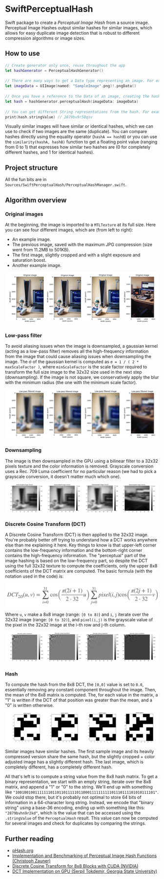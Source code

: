 # SwiftPerceptualHash

Swift package to create a *Perceptual Image Hash* from a source image. Perceptual Image Hashes output similar hashes for similar images, which allows for easy duplicate image detection that is robust to different compression algorithms or image sizes.

## How to use

```swift
// Create generator only once, reuse throughout the app
let hashGenerator = PerceptualHashGenerator()

// There are many ways to get a Data type representing an image. For example:
let imageData = UIImage(named: "SampleImage".png)!.pngData()

// Once you have a reference to the Data of an image, creating the hash is easy and fast:
let hash = hashGenerator.perceptualHash(imageData: imageData)

// You can get different String representations from the hash. For example:
print(hash.stringValue) // 2879bv9r58qsv
```

Visually similar images will have similar or identical hashes, which we can use to check if two images are the same (duplicate). You can compare hashes directly using the equality operator (`hashA == hashB`) or you can use the `similarity(hashA, hashB)` function to get a floating point value (ranging from 0 to 1) that expresses how similar two hashes are (0 for completely different hashes, and 1 for identical hashes).

## Project structure

All the fun bits are in `Sources/SwiftPerceptualHash/PerceptualHashManager.swift`.

## Algorithm overview

### Original images
At the beginning, the image is imported to a `MTLTexture` at its full size. Here you can see four different images, which are (from left to right):
- An example image.
- The previous image, saved with the maximum JPG compression (size went from 11.2MB to 501KB).
- The first image, slightly cropped and with a slight exposure and saturation boost.
- Another example image.

![OriginalImage](Images/Original.png)

### Low-pass filter
To avoid aliasing issues when the image is downsampled, a gaussian kernel (acting as a low-pass filter) removes all the high-frequency information from the image that could cause aliasing issues when downsampling the image. The σ of the gaussian kernel is computed as `σ = 1 / ( 2 * maxScaleFactor )`, where `minScaleFactor` is the scale factor required to transform the full size image to the 32x32 size used in the next step (downsampling). If the image is not square, we conservatively apply the blur with the minimum radius (the one with the minimum scale factor).

![LowPassImage](Images/LowPass.png)

### Downsampling
The image is then downsampled in the GPU using a bilinear filter to a 32x32 pixels texture and the color information is removed. Grayscale conversion uses a Rec. 709 Luma coefficient for no particular reason (we had to pick a grayscale conversion, it doesn't matter much which one).

![Downsampled](Images/Downsampled.png)

### Discrete Cosine Transform (DCT)
A Discrete Cosine Transform (DCT) is then applied to the 32x32 image. You're probably better off trying to understand how a DCT works anywhere else than me explaining it here. Key things to know is that upper-left corner contains the low-frequency information and the bottom-right corner contains the high-frequency information. The "perceptual" part of the image hashing is based on the low-frequency part, so despite the DCT using the full 32x32 texture to compute the coefficients, only the upper 8x8 coefficients of the DCT matrix are computed.
The basic formula (with the notation used in the code) is:

![DCT_Equation](Images/DCT_Equation.png)

Where `u`, `v` make a 8x8 image (range: `[0 to 8)`) and `i`, `j` iterate over the 32x32 image (range: `[0 to 32)`), and `pixel(i,j)` is the grayscale value of the pixel in the 32x32 image at the i-th row and j-th column.

![DCT](Images/DCT.png)

### Hash
To compute the hash from the 8x8 DCT, the `[0,0]` value is set to `0.0`, essentially removing any constant component throughout the image. Then, the mean of the 8x8 matrix is computed. The, for each value in the matrix, a "1" is written if the DCT of that position was greater than the mean, and a "0" is written otherwise.

![Hash](Images/Hash.png)

Similar images have similar hashes. The first sample image and its heavily compressed version share the same hash, but the slightly cropped + color adjusted image has a slightly different hash. The last image, which is completely different, has a completely different hash.

All that's left is to compute a string value from the 8x8 hash matrix. To get a binary representation, we start with an empty string, iterate over the 8x8 matrix, and append a "1" or "0" to the string. We'll end up with something like `"1001001001111111011011011111011000111111111101110111101010111101"`. 
We could stop there, but it's probably not optimal to store 64 bits of information in a 64-character long string. Instead, we encode that "binary string" using a base-36 encoding, ending up with something like this: `"2879bvhn9r2kd"`, which is the value that can be accessed using the `.stringValue` of the `PerceptualHash` result. This value can now be computed for several images and check for duplicates by comparing the strings.

## Further reading
- [pHash.org](http://www.phash.org)
- [Implementation and Benchmarking of Perceptual Image Hash Functions (Christoph Zauner)](http://www.phash.org/docs/pubs/thesis_zauner.pdf)
- [Discrete Cosine Transform for 8x8 Blocks with CUDA (NVIDIA)](https://developer.download.nvidia.com/assets/cuda/files/dct8x8.pdf)
- [DCT Implementation on GPU (Serpil Tokdemir, Georgia State University)](https://core.ac.uk/download/71421787.pdf)
